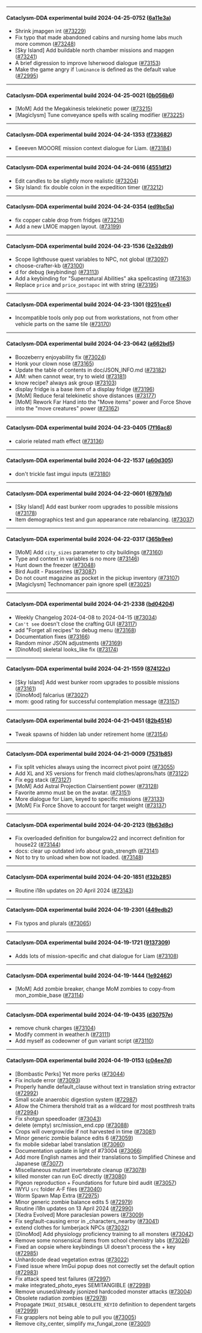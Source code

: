 
---

#### Cataclysm-DDA experimental build 2024-04-25-0752 ([6a11e3a](https://github.com/CleverRaven/Cataclysm-DDA/releases/tag/cdda-experimental-2024-04-25-0752))

* Shrink jmapgen int ([#73229](https://github.com/CleverRaven/Cataclysm-DDA/pull/73229))
* Fix typo that made abandoned cabins and nursing home labs much more common ([#73248](https://github.com/CleverRaven/Cataclysm-DDA/pull/73248))
* [Sky Island] Add buildable north chamber missions and mapgen ([#73241](https://github.com/CleverRaven/Cataclysm-DDA/pull/73241))
* A brief digression to improve Isherwood dialogue ([#73153](https://github.com/CleverRaven/Cataclysm-DDA/pull/73153))
* Make the game angry if ``luminance`` is defined as the default value ([#72995](https://github.com/CleverRaven/Cataclysm-DDA/pull/72995))

---

#### Cataclysm-DDA experimental build 2024-04-25-0021 ([0b056b6](https://github.com/CleverRaven/Cataclysm-DDA/releases/tag/cdda-experimental-2024-04-25-0021))

* [MoM] Add the Megakinesis telekinetic power ([#73215](https://github.com/CleverRaven/Cataclysm-DDA/pull/73215))
* [Magiclysm] Tune conveyance spells with scaling modifier ([#73225](https://github.com/CleverRaven/Cataclysm-DDA/pull/73225))

---

#### Cataclysm-DDA experimental build 2024-04-24-1353 ([f733682](https://github.com/CleverRaven/Cataclysm-DDA/releases/tag/cdda-experimental-2024-04-24-1353))

* Eeeeven MOOORE mission context dialogue for Liam. ([#73184](https://github.com/CleverRaven/Cataclysm-DDA/pull/73184))

---

#### Cataclysm-DDA experimental build 2024-04-24-0616 ([4551df2](https://github.com/CleverRaven/Cataclysm-DDA/releases/tag/cdda-experimental-2024-04-24-0616))

* Edit candles to be slightly more realistic ([#73204](https://github.com/CleverRaven/Cataclysm-DDA/pull/73204))
* Sky Island: fix double colon in the expedition timer ([#73212](https://github.com/CleverRaven/Cataclysm-DDA/pull/73212))

---

#### Cataclysm-DDA experimental build 2024-04-24-0354 ([ed9bc5a](https://github.com/CleverRaven/Cataclysm-DDA/releases/tag/cdda-experimental-2024-04-24-0354))

* fix copper cable drop from fridges ([#73214](https://github.com/CleverRaven/Cataclysm-DDA/pull/73214))
* Add a new LMOE mapgen layout. ([#73199](https://github.com/CleverRaven/Cataclysm-DDA/pull/73199))

---

#### Cataclysm-DDA experimental build 2024-04-23-1536 ([2e32db9](https://github.com/CleverRaven/Cataclysm-DDA/releases/tag/cdda-experimental-2024-04-23-1536))

* Scope lighthouse quest variables to NPC, not global ([#73097](https://github.com/CleverRaven/Cataclysm-DDA/pull/73097))
* choose-crafter-kb ([#73100](https://github.com/CleverRaven/Cataclysm-DDA/pull/73100))
* d for debug (keybinding) ([#73113](https://github.com/CleverRaven/Cataclysm-DDA/pull/73113))
* Add a keybinding for "Supernatural Abilities" aka spellcasting ([#73163](https://github.com/CleverRaven/Cataclysm-DDA/pull/73163))
* Replace `price` and `price_postapoc` int with string ([#73195](https://github.com/CleverRaven/Cataclysm-DDA/pull/73195))

---

#### Cataclysm-DDA experimental build 2024-04-23-1301 ([9251ce4](https://github.com/CleverRaven/Cataclysm-DDA/releases/tag/cdda-experimental-2024-04-23-1301))

* Incompatible tools only pop out from workstations, not from other vehicle parts on the same tile ([#73170](https://github.com/CleverRaven/Cataclysm-DDA/pull/73170))

---

#### Cataclysm-DDA experimental build 2024-04-23-0642 ([a662bd5](https://github.com/CleverRaven/Cataclysm-DDA/releases/tag/cdda-experimental-2024-04-23-0642))

* Boozeberry enjoyability fix ([#73024](https://github.com/CleverRaven/Cataclysm-DDA/pull/73024))
* Honk your clown nose ([#73165](https://github.com/CleverRaven/Cataclysm-DDA/pull/73165))
* Update the table of contents in doc/JSON_INFO.md ([#73182](https://github.com/CleverRaven/Cataclysm-DDA/pull/73182))
* AIM: when cannot wear, try to wield ([#73181](https://github.com/CleverRaven/Cataclysm-DDA/pull/73181))
* know recipe? always ask group ([#73103](https://github.com/CleverRaven/Cataclysm-DDA/pull/73103))
* display fridge is a base item of a display fridge ([#73196](https://github.com/CleverRaven/Cataclysm-DDA/pull/73196))
* [MoM] Reduce feral telekinetic shove distances ([#73177](https://github.com/CleverRaven/Cataclysm-DDA/pull/73177))
* [MoM] Rework Far Hand into the "Move items" power and Force Shove into the "move creatures" power ([#73162](https://github.com/CleverRaven/Cataclysm-DDA/pull/73162))

---

#### Cataclysm-DDA experimental build 2024-04-23-0405 ([7f16ac8](https://github.com/CleverRaven/Cataclysm-DDA/releases/tag/cdda-experimental-2024-04-23-0405))

* calorie related math effect ([#73136](https://github.com/CleverRaven/Cataclysm-DDA/pull/73136))

---

#### Cataclysm-DDA experimental build 2024-04-22-1537 ([a60d305](https://github.com/CleverRaven/Cataclysm-DDA/releases/tag/cdda-experimental-2024-04-22-1537))

* don't trickle fast imgui inputs ([#73180](https://github.com/CleverRaven/Cataclysm-DDA/pull/73180))

---

#### Cataclysm-DDA experimental build 2024-04-22-0601 ([6797b1d](https://github.com/CleverRaven/Cataclysm-DDA/releases/tag/cdda-experimental-2024-04-22-0601))

* [Sky Island] Add east bunker room upgrades to possible missions  ([#73178](https://github.com/CleverRaven/Cataclysm-DDA/pull/73178))
* Item demographics test and gun appearance rate rebalancing. ([#73037](https://github.com/CleverRaven/Cataclysm-DDA/pull/73037))

---

#### Cataclysm-DDA experimental build 2024-04-22-0317 ([365b9ee](https://github.com/CleverRaven/Cataclysm-DDA/releases/tag/cdda-experimental-2024-04-22-0317))

* [MoM] Add `city_sizes` parameter to city buildings ([#73160](https://github.com/CleverRaven/Cataclysm-DDA/pull/73160))
* Type and context in variables is no more ([#73146](https://github.com/CleverRaven/Cataclysm-DDA/pull/73146))
* Hunt down the freezer ([#73048](https://github.com/CleverRaven/Cataclysm-DDA/pull/73048))
* Bird Audit - Passerines ([#73087](https://github.com/CleverRaven/Cataclysm-DDA/pull/73087))
* Do not count magazine as pocket in the pickup inventory ([#73107](https://github.com/CleverRaven/Cataclysm-DDA/pull/73107))
* [Magiclysm] Technomancer pain ignore spell ([#73025](https://github.com/CleverRaven/Cataclysm-DDA/pull/73025))

---

#### Cataclysm-DDA experimental build 2024-04-21-2338 ([bd04204](https://github.com/CleverRaven/Cataclysm-DDA/releases/tag/cdda-experimental-2024-04-21-2338))

* Weekly Changelog 2024-04-08 to 2024-04-15 ([#73034](https://github.com/CleverRaven/Cataclysm-DDA/pull/73034))
* `Can't see` doesn't close the crafting GUI ([#73117](https://github.com/CleverRaven/Cataclysm-DDA/pull/73117))
* add "Forget all recipes" to debug menu ([#73168](https://github.com/CleverRaven/Cataclysm-DDA/pull/73168))
* Documentation fixes ([#73166](https://github.com/CleverRaven/Cataclysm-DDA/pull/73166))
* Random minor JSON adjustments ([#73169](https://github.com/CleverRaven/Cataclysm-DDA/pull/73169))
* [DinoMod] skeletal looks_like fix ([#73174](https://github.com/CleverRaven/Cataclysm-DDA/pull/73174))

---

#### Cataclysm-DDA experimental build 2024-04-21-1559 ([874122c](https://github.com/CleverRaven/Cataclysm-DDA/releases/tag/cdda-experimental-2024-04-21-1559))

* [Sky Island] Add west bunker room upgrades to possible missions ([#73161](https://github.com/CleverRaven/Cataclysm-DDA/pull/73161))
* [DinoMod] falcarius ([#73027](https://github.com/CleverRaven/Cataclysm-DDA/pull/73027))
* mom: good rating for successful contemplation message ([#73157](https://github.com/CleverRaven/Cataclysm-DDA/pull/73157))

---

#### Cataclysm-DDA experimental build 2024-04-21-0451 ([82b4514](https://github.com/CleverRaven/Cataclysm-DDA/releases/tag/cdda-experimental-2024-04-21-0451))

* Tweak spawns of hidden lab under retirement home ([#73154](https://github.com/CleverRaven/Cataclysm-DDA/pull/73154))

---

#### Cataclysm-DDA experimental build 2024-04-21-0009 ([7531b85](https://github.com/CleverRaven/Cataclysm-DDA/releases/tag/cdda-experimental-2024-04-21-0009))

* Fix split vehicles always using the incorrect pivot point ([#73055](https://github.com/CleverRaven/Cataclysm-DDA/pull/73055))
* Add XL and XS versions for french maid clothes/aprons/hats ([#73122](https://github.com/CleverRaven/Cataclysm-DDA/pull/73122))
* Fix egg stack ([#73127](https://github.com/CleverRaven/Cataclysm-DDA/pull/73127))
* [MoM] Add Astral Projection Clairsentient power ([#73128](https://github.com/CleverRaven/Cataclysm-DDA/pull/73128))
* Favorite ammo must be on the avatar. ([#73151](https://github.com/CleverRaven/Cataclysm-DDA/pull/73151))
* More dialogue for Liam, keyed to specific missions ([#73133](https://github.com/CleverRaven/Cataclysm-DDA/pull/73133))
* [MoM] Fix Force Shove to account for target weight ([#73137](https://github.com/CleverRaven/Cataclysm-DDA/pull/73137))

---

#### Cataclysm-DDA experimental build 2024-04-20-2123 ([9b63d8c](https://github.com/CleverRaven/Cataclysm-DDA/releases/tag/cdda-experimental-2024-04-20-2123))

* Fix overloaded definition for bungalow22 and incorrect definition for house22 ([#73144](https://github.com/CleverRaven/Cataclysm-DDA/pull/73144))
* docs: clear up outdated info about grab_strength ([#73141](https://github.com/CleverRaven/Cataclysm-DDA/pull/73141))
* Not to try to unload when bow not loaded. ([#73148](https://github.com/CleverRaven/Cataclysm-DDA/pull/73148))

---

#### Cataclysm-DDA experimental build 2024-04-20-1851 ([f32b285](https://github.com/CleverRaven/Cataclysm-DDA/releases/tag/cdda-experimental-2024-04-20-1851))

* Routine i18n updates on 20 April 2024 ([#73143](https://github.com/CleverRaven/Cataclysm-DDA/pull/73143))

---

#### Cataclysm-DDA experimental build 2024-04-19-2301 ([449edb2](https://github.com/CleverRaven/Cataclysm-DDA/releases/tag/cdda-experimental-2024-04-19-2301))

* Fix typos and plurals ([#73065](https://github.com/CleverRaven/Cataclysm-DDA/pull/73065))

---

#### Cataclysm-DDA experimental build 2024-04-19-1721 ([9137309](https://github.com/CleverRaven/Cataclysm-DDA/releases/tag/cdda-experimental-2024-04-19-1721))

* Adds lots of mission-specific and chat dialogue for Liam ([#73108](https://github.com/CleverRaven/Cataclysm-DDA/pull/73108))

---

#### Cataclysm-DDA experimental build 2024-04-19-1444 ([1e92462](https://github.com/CleverRaven/Cataclysm-DDA/releases/tag/cdda-experimental-2024-04-19-1444))

* [MoM] Add zombie breaker, change MoM zombies to copy-from mon_zombie_base ([#73114](https://github.com/CleverRaven/Cataclysm-DDA/pull/73114))

---

#### Cataclysm-DDA experimental build 2024-04-19-0435 ([d30757e](https://github.com/CleverRaven/Cataclysm-DDA/releases/tag/cdda-experimental-2024-04-19-0435))

* remove chunk charges ([#73104](https://github.com/CleverRaven/Cataclysm-DDA/pull/73104))
* Modify comment in weather.h ([#73111](https://github.com/CleverRaven/Cataclysm-DDA/pull/73111))
* Add myself as codeowner of gun variant script ([#73110](https://github.com/CleverRaven/Cataclysm-DDA/pull/73110))

---

#### Cataclysm-DDA experimental build 2024-04-19-0153 ([c04ee7d](https://github.com/CleverRaven/Cataclysm-DDA/releases/tag/cdda-experimental-2024-04-19-0153))

* [Bombastic Perks] Yet more perks ([#73044](https://github.com/CleverRaven/Cataclysm-DDA/pull/73044))
* Fix include error ([#73093](https://github.com/CleverRaven/Cataclysm-DDA/pull/73093))
* Properly handle default_clause without text in translation string extractor ([#72992](https://github.com/CleverRaven/Cataclysm-DDA/pull/72992))
* Small scale anaerobic digestion system ([#72987](https://github.com/CleverRaven/Cataclysm-DDA/pull/72987))
* Allow the Chimera thershold trait as a wildcard for most postthresh traits ([#72994](https://github.com/CleverRaven/Cataclysm-DDA/pull/72994))
* Fix shotgun speedloader ([#73043](https://github.com/CleverRaven/Cataclysm-DDA/pull/73043))
* delete (empty) src/mission_end.cpp ([#73088](https://github.com/CleverRaven/Cataclysm-DDA/pull/73088))
* Crops will overgrow/die if not harvested in time ([#73081](https://github.com/CleverRaven/Cataclysm-DDA/pull/73081))
* Minor generic zombie balance edits 6 ([#73059](https://github.com/CleverRaven/Cataclysm-DDA/pull/73059))
* fix mobile sidebar label translation ([#73060](https://github.com/CleverRaven/Cataclysm-DDA/pull/73060))
* Documentation update in light of #73004 ([#73066](https://github.com/CleverRaven/Cataclysm-DDA/pull/73066))
* Add more English names and their translations to Simplified Chinese and Japanese ([#73077](https://github.com/CleverRaven/Cataclysm-DDA/pull/73077))
* Miscellaneous mutant invertebrate cleanup ([#73078](https://github.com/CleverRaven/Cataclysm-DDA/pull/73078))
* killed monster can run EoC directly ([#73080](https://github.com/CleverRaven/Cataclysm-DDA/pull/73080))
* Pigeon reproduction + Foundations for future bird audit ([#73057](https://github.com/CleverRaven/Cataclysm-DDA/pull/73057))
* IWYU `src` folder A-F files ([#73040](https://github.com/CleverRaven/Cataclysm-DDA/pull/73040))
* Worm Spawn Map Extra ([#72975](https://github.com/CleverRaven/Cataclysm-DDA/pull/72975))
* Minor generic zombie balance edits 5 ([#72979](https://github.com/CleverRaven/Cataclysm-DDA/pull/72979))
* Routine i18n updates on 13 April 2024 ([#72990](https://github.com/CleverRaven/Cataclysm-DDA/pull/72990))
* [Xedra Evolved] More paraclesian powers ([#73009](https://github.com/CleverRaven/Cataclysm-DDA/pull/73009))
* Fix segfault-causing error in _characters_nearby ([#73041](https://github.com/CleverRaven/Cataclysm-DDA/pull/73041))
* extend clothes for lumberjack NPCs ([#73032](https://github.com/CleverRaven/Cataclysm-DDA/pull/73032))
* [DinoMod] Add physiology proficiency training to all monsters ([#73042](https://github.com/CleverRaven/Cataclysm-DDA/pull/73042))
* Remove some nonsensical items from school chemistry labs ([#73026](https://github.com/CleverRaven/Cataclysm-DDA/pull/73026))
* Fixed an oopsie where keybindings UI doesn't process the + key ([#72985](https://github.com/CleverRaven/Cataclysm-DDA/pull/72985))
* Unhardcode dead vegetation extras ([#73022](https://github.com/CleverRaven/Cataclysm-DDA/pull/73022))
* Fixed issue where ImGui popup does not correctly set the default option ([#72983](https://github.com/CleverRaven/Cataclysm-DDA/pull/72983))
* Fix attack speed test failures ([#72997](https://github.com/CleverRaven/Cataclysm-DDA/pull/72997))
* make integrated_photo_eyes SEMITANGIBLE ([#72998](https://github.com/CleverRaven/Cataclysm-DDA/pull/72998))
* Remove unused/already jsonized hardcoded monster attacks ([#73004](https://github.com/CleverRaven/Cataclysm-DDA/pull/73004))
* Obsolete radiation zombies ([#72978](https://github.com/CleverRaven/Cataclysm-DDA/pull/72978))
* Propagate `IMGUI_DISABLE_OBSOLETE_KEYIO` definition to dependent targets ([#72999](https://github.com/CleverRaven/Cataclysm-DDA/pull/72999))
* Fix grapplers not being able to pull you ([#73005](https://github.com/CleverRaven/Cataclysm-DDA/pull/73005))
* Remove city_center, simplify mx_fungal_zone ([#73001](https://github.com/CleverRaven/Cataclysm-DDA/pull/73001))
